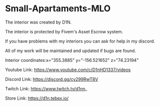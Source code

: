 # Small-Apartaments-MLO

The interior was created by D1N.

The interior is protected by Fivem's Asset Escrow system.

If you have problems with my interiors you can ask for help in my discord.

All of my work will be maintained and updated if bugs are found.

Interior coordinates:x="355.3885" y="-156.521652" z="74.23194"

Youtube Link: https://www.youtube.com/c/D1nHD1337/videos

Discord Link: https://discord.gg/cy299RwT8V

Twitch  Link: https://www.twitch.tv/d1nn_

Store Link: https://d1n.tebex.io/
